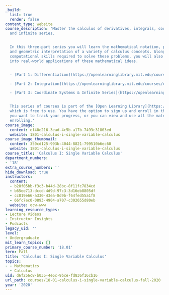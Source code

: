 ```yaml
---
_build:
  list: true
  render: false
content_type: website
course_description: 'Master the calculus of derivatives, integrals, coordinate systems,
  and infinite series.


  In this three-part series you will learn the mathematical notation, physical meaning,
  and geometric interpretation of a variety of calculus concepts. Along with the fundamental
  computational skills required to solve these problems, you will also gain insight
  into real-world applications of these mathematical ideas.


  - [Part 1: Differentiation](https://openlearninglibrary.mit.edu/courses/course-v1:MITx+18.01.1x+2T2019/about)

  - [Part 2: Integration](https://openlearninglibrary.mit.edu/courses/course-v1:MITx+18.01.2x+3T2019/about)

  - [Part 3: Coordinate Systems & Infinite Series](https://openlearninglibrary.mit.edu/courses/course-v1:MITx+18.01.3x+1T2020/about)


  This series of courses is part of the [Open Learning Library](https://openlearning.mit.edu/courses-programs/open-learning-library),
  which is free to use. You have the option to sign up and enroll in the courses if
  you want to track your progress, or you can view and use all the materials without
  enrolling.'
course_image:
  content: ef40e216-3ead-4c5b-a17b-7493c31803ed
  website: 1801-calculus-i-single-variable-calculus
course_image_thumbnail:
  content: 350cd125-993b-4044-8821-799510b6ec60
  website: 1801-calculus-i-single-variable-calculus
course_title: 'Calculus I: Single Variable Calculus'
department_numbers:
- '18'
extra_course_numbers: ''
hide_download: true
instructors:
  content:
  - b28f05bb-f3c3-b44d-28bc-8f11fc7834cd
  - b65ee713-dccd-4d9d-97c3-3d16eb8805df
  - cc819e66-a330-43ea-8d9b-f64fed55a1f8
  - 66fc7ec0-0893-4904-a707-c302655d80eb
  website: ocw-www
learning_resource_types:
- Lecture Videos
- Instructor Insights
- Podcasts
legacy_uid: ''
level:
- Undergraduate
mit_learn_topics: []
primary_course_number: '18.01'
term: Fall
title: 'Calculus I: Single Variable Calculus'
topics:
- - Mathematics
  - Calculus
uid: d6f256c8-b035-4e6c-9bce-fd836f16cb16
url_path: courses/18-01-calculus-i-single-variable-calculus-fall-2020
year: '2020'
---
```

